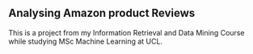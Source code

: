 ## Analysing Amazon product Reviews

This is a project from my Information Retrieval and Data Mining Course while studying MSc Machine Learning at UCL.
